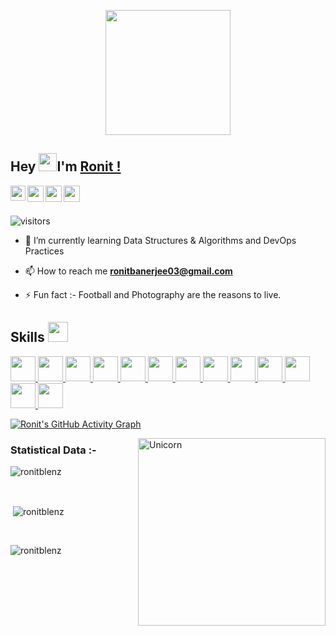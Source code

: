 <p align="center">
  <img src="https://github.com/thompsonemerson/thompsonemerson/raw/master/cover-thompson.png" height="200"/>
</p>

## Hey <img src="https://github.com/TheDudeThatCode/TheDudeThatCode/blob/master/Assets/Hi.gif" width="29px">I'm [Ronit !](https://github.com/ronitblenz) 

<a href="https://www.linkedin.com/in/ronitbanerjee/">
  <img align="left" width="24px" src="https://cdn.jsdelivr.net/npm/simple-icons@v3/icons/linkedin.svg"  />
</a>
<a href="https://twitter.com/ronitblenz">
  <img align="left" width="26px" src="https://cdn.jsdelivr.net/npm/simple-icons@v3/icons/twitter.svg" />
</a>
<a href="mailto:ronitbanerjee03@gmail.com">
  <img align="left" width="26px" src="https://cdn.jsdelivr.net/npm/simple-icons@v3/icons/gmail.svg" />
</a>
<a href="https://www.instagram.com/ronitblenz/">
  <img align="left" width="26px" src="https://cdn.jsdelivr.net/npm/simple-icons@v3/icons/instagram.svg" />
</a>

<br />
<br />

![visitors](https://visitor-badge.laobi.icu/badge?page_id=ronitblenz.ronitblenz)

- 🌱 I’m currently learning Data Structures & Algorithms and DevOps Practices
- 📫 How to reach me **ronitbanerjee03@gmail.com**

- ⚡ Fun fact :- Football and Photography are the reasons to live.

<h2> Skills <img src = "https://media2.giphy.com/media/QssGEmpkyEOhBCb7e1/giphy.gif?cid=ecf05e47a0n3gi1bfqntqmob8g9aid1oyj2wr3ds3mg700bl&rid=giphy.gif" width = 32px> </h2>

<a href= https://www.geeksforgeeks.org/java/> <img width ='40px' src ='https://img.icons8.com/color/144/000000/java-coffee-cup-logo--v1.png'> </a>
<a href= https://www.geeksforgeeks.org/c-programming-language/> <img width ='40px' src ='https://img.icons8.com/color/144/000000/c-programming.png'> </a>
<a href= https://www.geeksforgeeks.org/c-plus-plus/> <img width ='40px' src ='https://img.icons8.com/color/144/000000/c-plus-plus-logo.png'> </a>
<a href= https://www.w3schools.com/html/> <img width ='40px' src ='https://img.icons8.com/color/144/000000/html-5--v1.png'> </a>
<a href= https://en.wikipedia.org/wiki/Adobe_Photoshop/> <img width ='40px' src ='https://img.icons8.com/color/144/000000/adobe-photoshop--v1.png'> </a>
<a href= https://en.wikipedia.org/wiki/Adobe_Lightroom> <img width ='40px' src ='https://img.icons8.com/color/144/000000/adobe-lightroom--v1.png'> </a>
<a href= https://code.visualstudio.com/> <img width ='40px' src ='https://img.icons8.com/color/144/000000/visual-studio-code-2019.png'> </a>
<a href= https://www.jetbrains.com/idea/> <img width ='40px' src ='https://img.icons8.com/color/144/000000/intellij-idea.png'> </a>
<a href= https://www.linux.org/> <img width ='40px' src ='https://img.icons8.com/color/144/000000/linux--v1.png'> </a>
<a href= https://www.apple.com/in/macos> <img width ='40px' src ='https://img.icons8.com/ios-glyphs/144/000000/mac-client.png'> </a>
<a href= https://www.microsoft.com/en-in/windows> <img width ='40px' src ='https://img.icons8.com/fluency/144/000000/windows-10.png'> </a>
<a href= https://git-scm.com/> <img width ='40px' src ='https://img.icons8.com/color/144/000000/git.png'> </a>
<a href= https://www.docker.com/> <img width ='40px' src ='https://img.icons8.com/color/144/000000/docker.png'> </a>



[![Ronit's GitHub Activity Graph](https://activity-graph.herokuapp.com/graph?username=ronitblenz&theme=tokyonight)](https://github.com/ronitblenz?tab=repositories)

<img align="right" width=300px alt="Unicorn" src="https://media.giphy.com/media/3ohs4BSacFKI7A717y/giphy.gif" />

<h3>Statistical Data :-</h3>
<p><img align="center"
    src="https://github-readme-stats.vercel.app/api/top-langs?username=ronitblenz&show_icons=true&locale=en&layout=compact"
    alt="ronitblenz" /></p>

<br>

<p>&nbsp;<img align="center" src="https://github-readme-stats.vercel.app/api?username=ronitblenz&show_icons=true&locale=en"
    alt="ronitblenz" /></p>

<br>

<p><img align="center" src="https://github-readme-streak-stats.herokuapp.com/?user=ronitblenz&" alt="ronitblenz" /></p>

<br>
